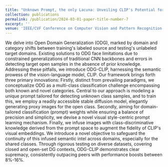 ```yaml
---
title: "Unknown Prompt, the only Lacuna: Unveiling CLIP's Potential for Open Domain Generalization"
collection: publications
permalink: /publication/2024-03-01-paper-title-number-7
excerpt: ''
venue: 'IEEE/CVF Conference on Computer Vision and Pattern Recognition (CVPR)'
---
```


We delve into Open Domain Generalization (ODG), marked by domain and category shifts between training's labeled source and testing's 
unlabeled target domains. Existing solutions to ODG face limitations due to constrained generalizations of traditional CNN backbones 
and errors in detecting target open samples in the absence of prior knowledge. Addressing these pitfalls, we introduce ODG-CLIP, 
harnessing the semantic prowess of the vision-language model, CLIP. Our framework brings forth three primary innovations: 
Firstly, distinct from prevailing paradigms, we conceptualize ODG as a multi-class classification challenge encompassing both known 
and novel categories. Central to our approach is modeling a unique prompt tailored for detecting unknown class samples, and to train 
this, we employ a readily accessible stable diffusion model, elegantly generating proxy images for the open class. Secondly, aiming 
for domain-tailored classification (prompt) weights while ensuring a balance of precision and simplicity, we devise a novel visual 
style-centric prompt learning mechanism. Finally, we infuse images with class-discriminative knowledge derived from the prompt space 
to augment the fidelity of CLIP's visual embeddings. We introduce a novel objective to safeguard the continuity of this infused semantic 
intel across domains, especially for the shared classes. Through rigorous testing on diverse datasets, covering closed and open-set DG 
contexts, ODG-CLIP demonstrates clear supremacy, consistently outpacing peers with performance boosts between 8%-16%.
